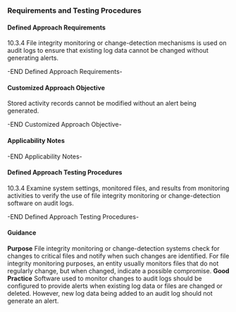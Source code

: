 ### Requirements and Testing Procedures

#### Defined Approach Requirements
10.3.4 File integrity monitoring or change-detection mechanisms is used on audit logs to ensure that existing log data cannot be changed without generating alerts.

-END Defined Approach Requirements- 
#### Customized Approach Objective
Stored activity records cannot be modified without an alert being generated.

-END Customized Approach Objective- 
#### Applicability Notes



-END Applicability Notes- 
#### Defined Approach Testing Procedures
10.3.4 Examine system settings, monitored files, and results from monitoring activities to verify the use of file integrity monitoring or change-detection software on audit logs.

-END Defined Approach Testing Procedures- 
#### Guidance
**Purpose**
File integrity monitoring or change-detection systems check for changes to critical files and notify when such changes are identified. For file integrity monitoring purposes, an entity usually monitors files that do not regularly change, but when changed, indicate a possible compromise.
**Good Practice**
Software used to monitor changes to audit logs should be configured to provide alerts when existing log data or files are changed or deleted. However, new log data being added to an audit log should not generate an alert.